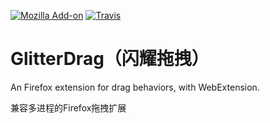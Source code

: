 [![Mozilla Add-on](https://img.shields.io/amo/d/glitterdrag.svg)](https://addons.mozilla.org/firefox/addon/glitterdrag/)
[![Travis](https://img.shields.io/travis/harytfw/GlitterDrag.svg)]()

# GlitterDrag（闪耀拖拽）

An Firefox extension for drag behaviors, with WebExtension.

兼容多进程的Firefox拖拽扩展
